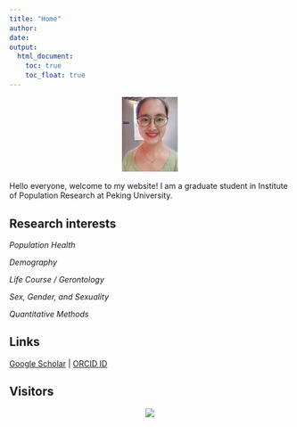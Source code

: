 ```yaml
---
title: "Home"
author: 
date: 
output: 
  html_document:
    toc: true
    toc_float: true
---
```


<div align="center">
<img src="https://raw.githubusercontent.com/Pixaoxiuxia/blog-figs/main/picgo/202302192256658.jpg" alt="drawing" width="20%" />
</div>

Hello everyone, welcome to my website! I am a graduate student in Institute of Population Research at Peking University.

## Research interests
*Population Health*

*Demography*

*Life Course / Gerontology*

*Sex, Gender, and Sexuality*

*Quantitative Methods*

## Links
[Google Scholar](https://scholar.google.com/citations?view_op=list_works&hl=zh-CN&hl=zh-CN&user=ALw8qQoAAAAJ) | [ORCID ID](https://orcid.org/my-orcid?orcid=0000-0003-0074-6083)

## Visitors

<div align="center">
<a href="http://www.clustrmaps.com/map/Xiyuanhu.com" title="Visit tracker for Xiyuanhu.com"><img src="//www.clustrmaps.com/map_v2.png?d=JeS4VgmGgLKDlUfIVNRKHjKDibLLvggRaAMWx15_ZLw" /></a>
